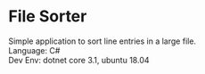 # File Sorter
Simple application to sort line entries in a large file.  
Language: C#  
Dev Env: dotnet core 3.1, ubuntu 18.04  

